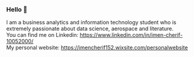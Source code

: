 ### Hello 👋

I am a business analytics and information technology student who is extremely passionate about data science, aerospace and literature. <br>
You can find me on Linkedin: https://www.linkedin.com/in/imen-cherif-10052000/
<br>
My personal website: https://imencherif152.wixsite.com/personalwebsite

<!--
**imen-cherif/imen-cherif** is a ✨ _special_ ✨ repository because its `README.md` (this file) appears on your GitHub profile.

Here are some ideas to get you started:

- 🔭 I’m currently working on ...
- 🌱 I’m currently learning ...
- 👯 I’m looking to collaborate on ...
- 🤔 I’m looking for help with ...
- 💬 Ask me about ...
- 📫 How to reach me: ...
- 😄 Pronouns: ...
- ⚡ Fun fact: ...
-->
